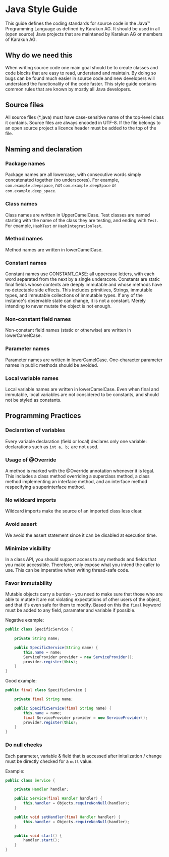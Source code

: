 # Java Style Guide
This guide defines the coding standards for source code in the Java™ Programming Language as defined by Karakun AG. It should be used in 
all (open source) Java projects that are maintaned by Karakun AG or members of Karakun AG.

## Why do we need this
When writing source code one main goal should be to create classes and code blocks that are easy to read, understand and maintain.
By doing so bugs can be found much easier in source code and new developers will understand the functionality of the code faster.
This style guide contains common rules that are known by mostly all Java developers.

## Source files
All source files (*.java) must have case-sensitive name of the top-level class it contains. Source files are always encoded in UTF-8. If the file belongs to an open source project a licence header must be added to the top of the file.

## Naming and declaration

### Package names
Package names are all lowercase, with consecutive words simply concatenated together (no underscores). For example, `com.example.deepspace`,
not `com.example.deepSpace` or `com.example.deep_space`.

### Class names
Class names are written in UpperCamelCase. Test classes are named starting with the name of the class they are testing, and ending with 
`Test`. For example, `HashTest` or `HashIntegrationTest`.

### Method names
Method names are written in lowerCamelCase.

### Constant names
Constant names use CONSTANT_CASE: all uppercase letters, with each word separated from the next by a single underscore. Constants are static final fields whose contents are deeply immutable and whose methods have no detectable side effects. This includes primitives, Strings, immutable types, and immutable collections of immutable types. If any of the instance's observable state can change, it is not a constant. Merely intending to never mutate the object is not enough.

### Non-constant field names
Non-constant field names (static or otherwise) are written in lowerCamelCase.

### Parameter names
Parameter names are written in lowerCamelCase. One-character parameter names in public methods should be avoided.

### Local variable names
Local variable names are written in lowerCamelCase. Even when final and immutable, local variables are not considered to be constants, and should not be styled as constants.

## Programming Practices

### Declaration of variables
Every variable declaration (field or local) declares only one variable: declarations such as `int a, b;` are not used. 

### Usage of @Override
A method is marked with the @Override annotation whenever it is legal. This includes a class method overriding a superclass method, a class method implementing an interface method, and an interface method respecifying a superinterface method.

### No wildcard imports
Wildcard imports make the source of an imported class less clear.

### Avoid assert
We avoid the assert statement since it can be disabled at execution time.

### Minimize visibility
In a class API, you should support access to any methods and fields that you make accessible. Therefore, only expose what you intend the caller to use. This can be imperative when writing thread-safe code.

### Favor immutability
Mutable objects carry a burden - you need to make sure that those who are able to mutate it are not violating expectations of other users of the object, and that it's even safe for them to modify. Based on this the `final` keyword must be added to any field, paramater and variable if possible.

Negative example:

```java
public class SpecificService {

    private String name;

    public SpecificService(String name) {
        this.name = name;
        ServiceProvider provider = new ServiceProvider();
        provider.register(this);
    }
}
```

Good example:

```java
public final class SpecificService {

    private final String name;

    public SpecificService(final String name) {
        this.name = name;
        final ServiceProvider provider = new ServiceProvider();
        provider.register(this);
    }
}
```

### Do null checks
Each parameter, variable & field that is accessed after initalization / change must be directly checked for a `null` value.

Example:

```java
public class Service {

    private Handler handler;

    public Service(final Handler handler) {
        this.handler = Objects.requireNonNull(handler);
    }

    public void setHandler(final Handler handler) {
        this.handler = Objects.requireNonNull(handler);
    }

    public void start() {
        handler.start();
    }
}
```